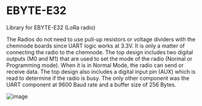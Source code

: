 # EBYTE-E32
Library for EBYTE-E32 (LoRa radio)


The Radios do not need to use pull-up resistors or voltage dividers with the chemnode boards since UART logic works at 3.3V. It is only a matter of connecting the radio to the chemnode. 
The top design includes two digital outputs (M0 and M1) that are used to set the mode of the radio (Normal or Programming mode). When it is in Normal Mode, the radio can send or receive data.
The top design also includes a digital input pin (AUX) which is read to determine if the radio is busy. 
The only other component was the UART component at 9600 Baud rate and a buffer size of 256 Bytes. 


![image](https://user-images.githubusercontent.com/105006862/178507525-22b48567-c0e8-481b-897e-d86f30b7848f.png)
